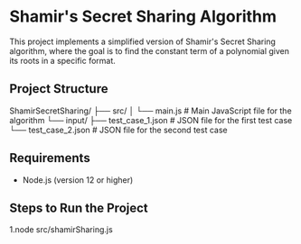 # Shamir's Secret Sharing Algorithm

This project implements a simplified version of Shamir's Secret Sharing algorithm, where the goal is to find the constant term of a polynomial given its roots in a specific format.

## Project Structure

ShamirSecretSharing/ ├── src/ │ └── main.js # Main JavaScript file for the algorithm └── input/ ├── test_case_1.json # JSON file for the first test case └── test_case_2.json # JSON file for the second test case 


## Requirements

- Node.js (version 12 or higher)

## Steps to Run the Project



1.node src/shamirSharing.js

